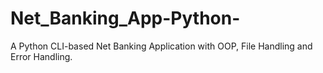 # Net_Banking_App-Python-
A Python CLI-based Net Banking Application with OOP, File Handling and Error Handling.
